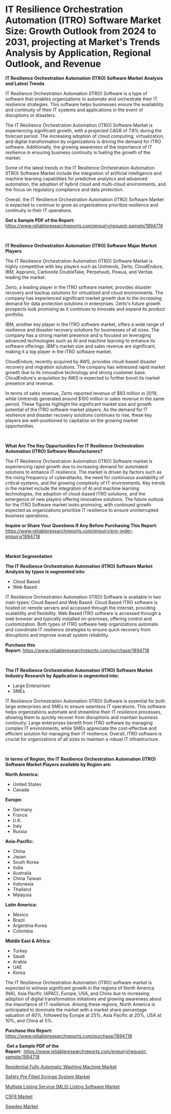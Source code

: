 <p><h1>IT Resilience Orchestration Automation (ITRO) Software Market Size: Growth Outlook from 2024 to 2031, projecting at Market's Trends Analysis by Application, Regional Outlook, and Revenue</h1></p><p><strong>IT Resilience Orchestration Automation (ITRO) Software Market Analysis and Latest Trends</strong></p>
<p><p>IT Resilience Orchestration Automation (ITRO) Software is a type of software that enables organizations to automate and orchestrate their IT resilience strategies. This software helps businesses ensure the availability and continuity of their IT systems and applications in the event of disruptions or disasters.</p><p>The IT Resilience Orchestration Automation (ITRO) Software Market is experiencing significant growth, with a projected CAGR of 7.8% during the forecast period. The increasing adoption of cloud computing, virtualization, and digital transformation by organizations is driving the demand for ITRO software. Additionally, the growing awareness of the importance of IT resilience in ensuring business continuity is fueling the growth of the market.</p><p>Some of the latest trends in the IT Resilience Orchestration Automation (ITRO) Software Market include the integration of artificial intelligence and machine learning capabilities for predictive analytics and advanced automation, the adoption of hybrid cloud and multi-cloud environments, and the focus on regulatory compliance and data protection.</p><p>Overall, the IT Resilience Orchestration Automation (ITRO) Software Market is expected to continue to grow as organizations prioritize resilience and continuity in their IT operations.</p></p>
<p><strong>Get a Sample PDF of the Report:&nbsp;</strong> <a href="https://www.reliableresearchreports.com/enquiry/request-sample/1894718">https://www.reliableresearchreports.com/enquiry/request-sample/1894718</a></p>
<p>&nbsp;</p>
<p><strong>IT Resilience Orchestration Automation (ITRO) Software Major Market Players</strong></p>
<p><p>The IT Resilience Orchestration Automation (ITRO) Software Market is highly competitive with key players such as Unitrends, Zerto, CloudEndure, IBM, Appranix, Carbonite DoubleTake, Perpetuuiti, Powua, and Veritas leading the market.</p><p>Zerto, a leading player in the ITRO software market, provides disaster recovery and backup solutions for virtualized and cloud environments. The company has experienced significant market growth due to the increasing demand for data protection solutions in enterprises. Zerto's future growth prospects look promising as it continues to innovate and expand its product portfolio.</p><p>IBM, another key player in the ITRO software market, offers a wide range of resilience and disaster recovery solutions for businesses of all sizes. The company has a strong market presence and is focused on leveraging advanced technologies such as AI and machine learning to enhance its software offerings. IBM's market size and sales revenue are significant, making it a top player in the ITRO software market.</p><p>CloudEndure, recently acquired by AWS, provides cloud-based disaster recovery and migration solutions. The company has witnessed rapid market growth due to its innovative technology and strong customer base. CloudEndure's acquisition by AWS is expected to further boost its market presence and revenue.</p><p>In terms of sales revenue, Zerto reported revenue of $93 million in 2019, while Unitrends generated around $100 million in sales revenue in the same period. These figures highlight the significant market size and growth potential of the ITRO software market players. As the demand for IT resilience and disaster recovery solutions continues to rise, these key players are well-positioned to capitalize on the growing market opportunities.</p></p>
<p>&nbsp;</p>
<p><strong>What Are The Key Opportunities For IT Resilience Orchestration Automation (ITRO) Software Manufacturers?</strong></p>
<p><p>The IT Resilience Orchestration Automation (ITRO) Software market is experiencing rapid growth due to increasing demand for automated solutions to enhance IT resilience. The market is driven by factors such as the rising frequency of cyberattacks, the need for continuous availability of critical systems, and the growing complexity of IT environments. Key trends in the market include the integration of AI and machine learning technologies, the adoption of cloud-based ITRO solutions, and the emergence of new players offering innovative solutions. The future outlook for the ITRO Software market looks promising, with continued growth expected as organizations prioritize IT resilience to ensure uninterrupted business operations.</p></p>
<p><strong>Inquire or Share Your Questions If Any Before Purchasing This Report:</strong> <a href="https://www.reliableresearchreports.com/enquiry/pre-order-enquiry/1894718">https://www.reliableresearchreports.com/enquiry/pre-order-enquiry/1894718</a></p>
<p>&nbsp;</p>
<p><strong>Market Segmentation</strong></p>
<p><strong>The IT Resilience Orchestration Automation (ITRO) Software Market Analysis by types is segmented into:</strong></p>
<p><ul><li>Cloud Based</li><li>Web Based</li></ul></p>
<p><p>IT Resilience Orchestration Automation (ITRO) Software is available in two main types: Cloud Based and Web Based. Cloud Based ITRO software is hosted on remote servers and accessed through the internet, providing scalability and flexibility. Web Based ITRO software is accessed through a web browser and typically installed on-premises, offering control and customization. Both types of ITRO software help organizations automate and coordinate IT resilience strategies to ensure quick recovery from disruptions and improve overall system reliability.</p></p>
<p><strong>Purchase this Report:&nbsp;</strong><a href="https://www.reliableresearchreports.com/purchase/1894718">https://www.reliableresearchreports.com/purchase/1894718</a></p>
<p>&nbsp;</p>
<p><strong>The IT Resilience Orchestration Automation (ITRO) Software Market Industry Research by Application is segmented into:</strong></p>
<p><ul><li>Large Enterprises</li><li>SMEs</li></ul></p>
<p><p>IT Resilience Orchestration Automation (ITRO) Software is essential for both large enterprises and SMEs to ensure seamless IT operations. This software helps organizations automate and streamline their IT resilience processes, allowing them to quickly recover from disruptions and maintain business continuity. Large enterprises benefit from ITRO software by managing complex IT environments, while SMEs appreciate the cost-effective and efficient solution for managing their IT resilience. Overall, ITRO software is crucial for organizations of all sizes to maintain a robust IT infrastructure.</p></p>
<p>&nbsp;</p>
<p><strong>In terms of Region, the IT Resilience Orchestration Automation (ITRO) Software Market Players available by Region are:</strong></p>
<p>
    <p> <strong> North America: </strong>
        <ul>
            <li>United States</li>
            <li>Canada</li>
        </ul>
        </p> 
    <p> <strong> Europe: </strong>
        <ul>
            <li>Germany</li>
            <li>France</li>
            <li>U.K.</li>
            <li>Italy</li>
            <li>Russia</li>
        </ul>
        </p> 
    <p> <strong> Asia-Pacific: </strong>
        <ul>
            <li>China</li>
            <li>Japan</li>
            <li>South Korea</li>
            <li>India</li>
            <li>Australia</li>
            <li>China Taiwan</li>
            <li>Indonesia</li>
            <li>Thailand</li>
            <li>Malaysia</li>
        </ul>
        </p> 
    <p> <strong> Latin America: </strong>
        <ul>
            <li>Mexico</li>
            <li>Brazil</li>
            <li>Argentina Korea</li>
            <li>Colombia</li>
        </ul>
        </p> 
    <p> <strong> Middle East & Africa: </strong>
        <ul>
            <li>Turkey</li>
            <li>Saudi</li>
            <li>Arabia</li>
            <li>UAE</li>
            <li>Korea</li>
        </ul>
    </p>
    </p>
<p><p>The IT Resilience Orchestration Automation (ITRO) software market is expected to witness significant growth in the regions of North America (NA), Asia Pacific (APAC), Europe, USA, and China due to increasing adoption of digital transformation initiatives and growing awareness about the importance of IT resilience. Among these regions, North America is anticipated to dominate the market with a market share percentage valuation of 40%, followed by Europe at 25%, Asia Pacific at 20%, USA at 10%, and China at 5%.</p></p>
<p><strong>Purchase this Report: </strong><a href="https://www.reliableresearchreports.com/purchase/1894718">https://www.reliableresearchreports.com/purchase/1894718</a></p>
<p>&nbsp;<strong>Get a Sample PDF of the Report:&nbsp;&nbsp;</strong><a href="https://www.reliableresearchreports.com/enquiry/request-sample/1894718">https://www.reliableresearchreports.com/enquiry/request-sample/1894718</a></p>
<p><strong></strong></p>
<p><p><a href="https://poised-avenue-46d.notion.site/Residential-Fully-Automatic-Washing-Machine-Market-Insights-Market-Players-and-Forecast-Till-2031-afb7f3c1f92f4ba0be79034d3e34d5a8">Residential Fully Automatic Washing Machine Market</a></p><p><a href="https://unruly-ladybug-44b.notion.site/Safety-Pre-Filled-Syringe-System-Market-Insights-Market-Players-and-Forecast-Till-2031-691672ee8cb34b93ba021aa2007a5174">Safety Pre Filled Syringe System Market</a></p><p><a href="https://github.com/nicholepatriciadoylenwnrjr0/Market-Research-Report-List-1/blob/main/multiple-listing-service-mls-listing-software-market.md">Multiple Listing Service (MLS) Listing Software Market</a></p><p><a href="https://view.publitas.com/reportprime-1/c5f8-market-size-and-examines-its-market-scope-with-a-primary-focus-on-growth-opportunities-and-forecasted-trends-spanning-from-2024-to-2031/">C5F8 Market</a></p><p><a href="https://view.publitas.com/reportprime-1/global-swedes-market-size-and-market-trends-insights-and-projections-from-2024-to-2031/">Swedes Market</a></p></p>